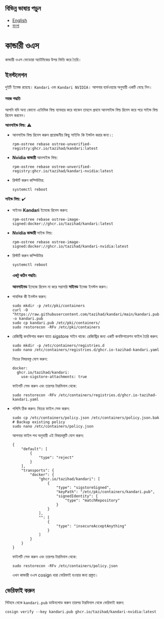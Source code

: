 ## বিভিন্ন ভাষায় পড়ুন

- [English](README.md)
- [বাংলা](README.bn.md)

# কান্ডারী ওএস
কান্ডারী ওএস ফেডোরা অ্যাটমিকের উপর ভিত্তি করে তৈরি।

## ইনস্টলেশন  
দুইটি ইমেজ রয়েছে। `Kandari` এবং `Kandari NVIDIA`। আপনার হার্ডওয়্যার অনুযায়ী একটি বেছে নিন।

#### সহজ পদ্ধতি
আপনি যদি অন্য কোনো এটোমিক বিল্ড ব্যাবহার করে থাকেন তাহলে প্রথমে আনসাইন্ড বিল্ড রিবেস করে পরে সাইন্ড বিল্ড রিবেস করবেন। 

**আনসাইন্ড বিল্ড:** ⚠️    
- আনসাইন্ড বিল্ড রিবেস করুন প্রয়োজনীয় কিছু সাইনিং কি ইন্সটল করার জন্য।:
  ```
  rpm-ostree rebase ostree-unverified-registry:ghcr.io/tazihad/kandari:latest
  ```
- **Nvidia কান্ডারী** আনসাইন্ড বিল্ড:
  ```
  rpm-ostree rebase ostree-unverified-registry:ghcr.io/tazihad/kandari-nvidia:latest
  ```
- রিস্টার্ট করুন কম্পিউটার:
  ```
  systemctl reboot
  ```  
**সাইন্ড বিল্ড:** ✔️  
- সাইনড **Kandari** ইমেজে রিবেস করুন:  
  ```
  rpm-ostree rebase ostree-image-signed:docker://ghcr.io/tazihad/kandari:latest
  ```
- **Nvidia কান্ডারী** সাইন্ড বিল্ড:
  ```
  rpm-ostree rebase ostree-image-signed:docker://ghcr.io/tazihad/kandari-nvidia:latest
  ```
- রিস্টার্ট করুন কম্পিউটার
  ```
  systemctl reboot
  ```

  #### একটু কঠিন পদ্ধতি:
  **আনসাইনড** ইমেজে রিবেস না করে সরাসরি **সাইনড** ইমেজ ইনস্টল করুন।  
- পাবলিক কী ইনস্টল করুন:
  ```
  sudo mkdir -p /etc/pki/containers
  curl -O "https://raw.githubusercontent.com/tazihad/kandari/main/kandari.pub" -o kandari.pub
  sudo cp kandari.pub /etc/pki/containers/
  sudo restorecon -RFv /etc/pki/containers
  ```
- রেজিস্ট্রি কনফিগার করুন যাতে sigstore সাইন থাকে: 
  রেজিস্ট্রির জন্য একটি কনফিগারেশন ফাইল তৈরি করুন:
  ```
  sudo mkdir -p /etc/containers/registries.d
  sudo nano /etc/containers/registries.d/ghcr.io-tazihad-kandari.yaml
  ```
  নিচের বিষয়বস্তু যোগ করুন:
  ```
  docker:
    ghcr.io/tazihad/kandari:
      use-sigstore-attachments: true
  ```
  ফাইলটি সেভ করুন এবং তারপর টারমিনাল থেকে:
  ```
  sudo restorecon -RFv /etc/containers/registries.d/ghcr.io-tazihad-kandari.yaml
  ```
- পলিসি ঠিক করুন:
  নিচের ফাইল সেভ করুন:
  ```
  sudo cp /etc/containers/policy.json /etc/containers/policy.json.bak # Backup existing policy
  sudo nano /etc/containers/policy.json
  ```
  আপনার ফাইল পথ অনুযায়ী এই বিষয়বস্তুটি যোগ করুন:  
  ```
  {
      "default": [
          {
              "type": "reject"
          }
      ],
      "transports": {
          "docker": {
              "ghcr.io/tazihad/kandari": [
                  {
                      "type": "sigstoreSigned",
                      "keyPath": "/etc/pki/containers/kandari.pub",
                      "signedIdentity": {
                          "type": "matchRepository"
                      }
                  }
              ],
              "": [
                  {
                      "type": "insecureAcceptAnything"
                  }
              ]
          }
      }
  }
  ```
  ফাইলটি সেভ করুন এবং তারপর টারমিনাল থেকে:
  ```
  sudo restorecon -RFv /etc/containers/policy.json
  ```
  এখন কান্ডারী ওএস cosign ধারা ভেরিফাই হওয়ার জন্য প্রস্তুত।


## ভেরিফাই করুন  
গিটহাব থেকে `kandari.pub` ডাউনলোড করুন তারপর টারমিনাল থেকে ভেরিফাই করুন:
```
cosign verify --key kandari.pub ghcr.io/tazihad/kandari-nvidia:latest
```
